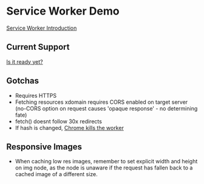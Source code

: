 Service Worker Demo
===

[Service Worker Introduction](http://www.html5rocks.com/en/tutorials/service-worker/introduction/)

Current Support
---
[Is it ready yet?](https://jakearchibald.github.io/isserviceworkerready/index.html)

Gotchas
--

- Requires HTTPS
- Fetching resources xdomain requires CORS enabled on target server (no-CORS option on request causes 'opaque response' - no determining fate)
- fetch() doesnt follow 30x redirects
- If hash is changed, [Chrome kills the worker](https://code.google.com/p/chromium/issues/detail?id=433708)


Responsive Images
---

- When caching low res images, remember to set explicit width and height on img node, as the node is unaware if the request has fallen back to a cached image of a different size.

